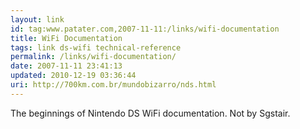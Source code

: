 ```yaml
---
layout: link
id: tag:www.patater.com,2007-11-11:/links/wifi-documentation
title: WiFi Documentation
tags: link ds-wifi technical-reference
permalink: /links/wifi-documentation/
date: 2007-11-11 23:41:13
updated: 2010-12-19 03:36:44
uri: http://700km.com.br/mundobizarro/nds.html
---
```

The beginnings of Nintendo DS WiFi documentation. Not by Sgstair.
